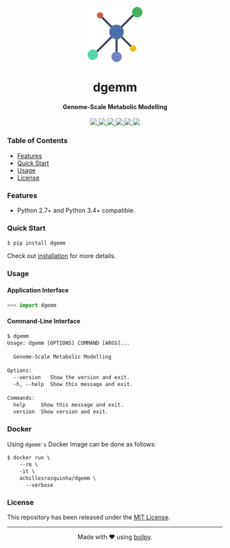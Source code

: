 <div align="center">
  <img src=".github/assets/logo.png" height="128">
  <h1>
      dgemm
  </h1>
  <h4>Genome-Scale Metabolic Modelling</h4>
</div>

<p align="center">
    <a href='https://github.com/achillesrasquinha/dgemm//actions?query=workflow:"Continuous Integration"'>
      <img src="https://img.shields.io/github/workflow/status/achillesrasquinha/dgemm/Continuous Integration?style=flat-square">
    </a>
    <a href="https://coveralls.io/github/achillesrasquinha/dgemm">
      <img src="https://img.shields.io/coveralls/github/achillesrasquinha/dgemm.svg?style=flat-square">
    </a>
    <a href="https://pypi.org/project/dgemm/">
      <img src="https://img.shields.io/pypi/v/dgemm.svg?style=flat-square">
    </a>
    <a href="https://pypi.org/project/dgemm/">
      <img src="https://img.shields.io/pypi/l/dgemm.svg?style=flat-square">
    </a>
    <a href="https://pypi.org/project/dgemm/">
      <img src="https://img.shields.io/pypi/pyversions/dgemm.svg?style=flat-square">
    </a>
    <a href="https://git.io/boilpy">
      <img src="https://img.shields.io/badge/made%20with-boilpy-red.svg?style=flat-square">
    </a>
</p>

### Table of Contents
* [Features](#features)
* [Quick Start](#quick-start)
* [Usage](#usage)
* [License](#license)

### Features
* Python 2.7+ and Python 3.4+ compatible.

### Quick Start

```shell
$ pip install dgemm
```

Check out [installation](docs/source/install.rst) for more details.

### Usage

#### Application Interface

```python
>>> import dgemm
```


#### Command-Line Interface

```console
$ dgemm
Usage: dgemm [OPTIONS] COMMAND [ARGS]...

  Genome-Scale Metabolic Modelling

Options:
  --version   Show the version and exit.
  -h, --help  Show this message and exit.

Commands:
  help     Show this message and exit.
  version  Show version and exit.
```


### Docker

Using `dgemm's` Docker Image can be done as follows:

```
$ docker run \
    --rm \
    -it \
    achillesrasquinha/dgemm \
      --verbose
```

### License

This repository has been released under the [MIT License](LICENSE).

---

<div align="center">
  Made with ❤️ using <a href="https://git.io/boilpy">boilpy</a>.
</div>